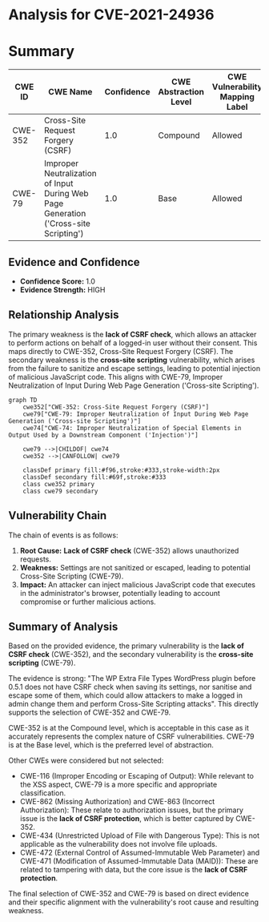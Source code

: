 # Analysis for CVE-2021-24936

# Summary
| CWE ID | CWE Name | Confidence | CWE Abstraction Level | CWE Vulnerability Mapping Label | CWE-Vulnerability Mapping Notes |
|---|---|---|---|---|---|
| CWE-352 | Cross-Site Request Forgery (CSRF) | 1.0 | Compound | Allowed | Primary CWE |
| CWE-79 | Improper Neutralization of Input During Web Page Generation ('Cross-site Scripting') | 1.0 | Base | Allowed | Secondary CWE |

## Evidence and Confidence

*   **Confidence Score:** 1.0
*   **Evidence Strength:** HIGH

## Relationship Analysis
The primary weakness is the **lack of CSRF check**, which allows an attacker to perform actions on behalf of a logged-in user without their consent. This maps directly to CWE-352, Cross-Site Request Forgery (CSRF). The secondary weakness is the **cross-site scripting** vulnerability, which arises from the failure to sanitize and escape settings, leading to potential injection of malicious JavaScript code. This aligns with CWE-79, Improper Neutralization of Input During Web Page Generation ('Cross-site Scripting').

```mermaid
graph TD
    cwe352["CWE-352: Cross-Site Request Forgery (CSRF)"]
    cwe79["CWE-79: Improper Neutralization of Input During Web Page Generation ('Cross-site Scripting')"]
    cwe74["CWE-74: Improper Neutralization of Special Elements in Output Used by a Downstream Component ('Injection')"]
    
    cwe79 -->|CHILDOF| cwe74
    cwe352 -->|CANFOLLOW| cwe79
    
    classDef primary fill:#f96,stroke:#333,stroke-width:2px
    classDef secondary fill:#69f,stroke:#333
    class cwe352 primary
    class cwe79 secondary
```

## Vulnerability Chain
The chain of events is as follows:
1.  **Root Cause:** **Lack of CSRF check** (CWE-352) allows unauthorized requests.
2.  **Weakness:** Settings are not sanitized or escaped, leading to potential Cross-Site Scripting (CWE-79).
3.  **Impact:** An attacker can inject malicious JavaScript code that executes in the administrator's browser, potentially leading to account compromise or further malicious actions.

## Summary of Analysis
Based on the provided evidence, the primary vulnerability is the **lack of CSRF check** (CWE-352), and the secondary vulnerability is the **cross-site scripting** (CWE-79).

The evidence is strong: "The WP Extra File Types WordPress plugin before 0.5.1 does not have CSRF check when saving its settings, nor sanitise and escape some of them, which could allow attackers to make a logged in admin change them and perform Cross-Site Scripting attacks". This directly supports the selection of CWE-352 and CWE-79.

CWE-352 is at the Compound level, which is acceptable in this case as it accurately represents the complex nature of CSRF vulnerabilities. CWE-79 is at the Base level, which is the preferred level of abstraction.

Other CWEs were considered but not selected:

*   CWE-116 (Improper Encoding or Escaping of Output): While relevant to the XSS aspect, CWE-79 is a more specific and appropriate classification.
*   CWE-862 (Missing Authorization) and CWE-863 (Incorrect Authorization): These relate to authorization issues, but the primary issue is the **lack of CSRF protection**, which is better captured by CWE-352.
*   CWE-434 (Unrestricted Upload of File with Dangerous Type): This is not applicable as the vulnerability does not involve file uploads.
*   CWE-472 (External Control of Assumed-Immutable Web Parameter) and CWE-471 (Modification of Assumed-Immutable Data (MAID)): These are related to tampering with data, but the core issue is the **lack of CSRF protection**.

The final selection of CWE-352 and CWE-79 is based on direct evidence and their specific alignment with the vulnerability's root cause and resulting weakness.